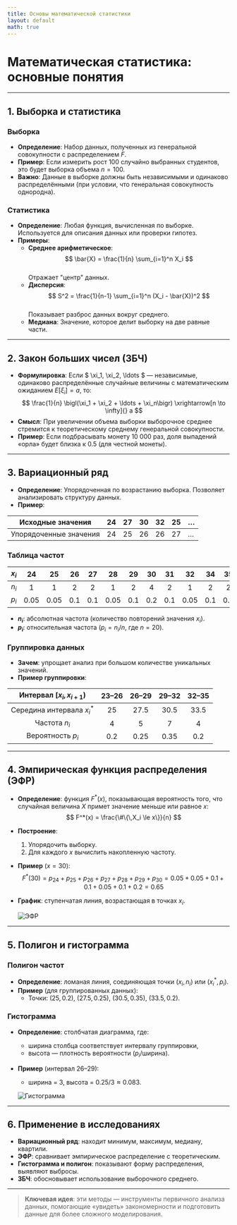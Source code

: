 ```yaml
---
title: Основы математической статистики
layout: default
math: true
---
```


# Математическая статистика: основные понятия

---

## 1. Выборка и статистика

### Выборка
- **Определение**: Набор данных, полученных из генеральной совокупности с распределением $F$.  
- **Пример**: Если измерить рост 100 случайно выбранных студентов, это будет выборка объема $n = 100$.  
- **Важно**: Данные в выборке должны быть независимыми и одинаково распределёнными (при условии, что генеральная совокупность однородна).

### Статистика
- **Определение**: Любая функция, вычисленная по выборке. Используется для описания данных или проверки гипотез.  
- **Примеры**:
  - **Среднее арифметическое**:  
    $$
    \bar{X} = \frac{1}{n} \sum_{i=1}^n X_i
    $$  
    Отражает "центр" данных.
  - **Дисперсия**:  
    $$
    S^2 = \frac{1}{n-1} \sum_{i=1}^n (X_i - \bar{X})^2
    $$  
    Показывает разброс данных вокруг среднего.
  - **Медиана**: Значение, которое делит выборку на две равные части.

---

## 2. Закон больших чисел (ЗБЧ)

- **Формулировка**: Если $ \xi_1, \xi_2, \ldots $ — независимые, одинаково распределённые случайные величины с математическим ожиданием $E[\xi_i] = a$, то:  
  $$
  \frac{1}{n} \bigl(\xi_1 + \xi_2 + \ldots + \xi_n\bigr) \xrightarrow[n \to \infty]{} a
  $$
- **Смысл**: При увеличении объема выборки выборочное среднее стремится к теоретическому среднему генеральной совокупности.  
- **Пример**: Если подбрасывать монету 10 000 раз, доля выпадений «орла» будет близка к 0.5 (для честной монеты).

---

## 3. Вариационный ряд

- **Определение**: Упорядоченная по возрастанию выборка. Позволяет анализировать структуру данных.  
- **Пример**:

| Исходные значения       | 24 | 27 | 30 | 32 | 25 | … |
|--------------------------|----|----|----|----|----|---|
| Упорядоченные значения   | 24 | 25 | 26 | 26 | 27 | … |

### Таблица частот

| $x_i$ | 24 | 25 | 26 | 27 | 28 | 29 | 30 | 31 | 32 | 34 | 35 |
|:-----:|:--:|:--:|:--:|:--:|:--:|:--:|:--:|:--:|:--:|:--:|:--:|
| $n_i$ | 1  | 1  | 2  | 2  | 1  | 2  | 4  | 2  | 1  | 2  | 2  |
| $p_i$ | 0.05 | 0.05 | 0.1 | 0.1 | 0.05 | 0.1 | 0.2 | 0.1 | 0.05 | 0.1 | 0.1 |

- **$n_i$**: абсолютная частота (количество повторений значения $x_i$).  
- **$p_i$**: относительная частота ($p_i = n_i / n$, где $n = 20$).

### Группировка данных

- **Зачем**: упрощает анализ при большом количестве уникальных значений.  
- **Пример группировки**:

| Интервал $[x_i, x_{i+1})$ | 23–26 | 26–29 | 29–32 | 32–35 |
|:-------------------------:|:-----:|:-----:|:-----:|:-----:|
| Середина интервала $x_i^*$ | 25 | 27.5 | 30.5 | 33.5 |
| Частота $n_i$             | 4  | 5  | 7  | 4  |
| Вероятность $p_i$         | 0.2 | 0.25 | 0.35 | 0.2 |

---

## 4. Эмпирическая функция распределения (ЭФР)

- **Определение**: функция $F^*(x)$, показывающая вероятность того, что случайная величина $X$ примет значение меньше или равное $x$:  
  $$
  F^*(x) = \frac{\#\{\,X_i \le x\}}{n}
  $$
- **Построение**:
  1. Упорядочить выборку.
  2. Для каждого $x$ вычислить накопленную частоту.

- **Пример** ($x = 30$):
  $$
  F^*(30) = p_{24} + p_{25} + p_{26} + p_{27} + p_{28} + p_{29} + p_{30}
         = 0.05 + 0.05 + 0.1 + 0.1 + 0.05 + 0.1 + 0.2 = 0.65
  $$

- **График**: ступенчатая линия, возрастающая в точках $x_i$.

  ![ЭФР](https://upload.wikimedia.org/wikipedia/commons/c/ca/Empirical_CDF.png)

---

## 5. Полигон и гистограмма

### Полигон частот

- **Определение**: ломаная линия, соединяющая точки $(x_i, n_i)$ или $(x_i^*, p_i)$.  
- **Пример** (для группированных данных):
  - Точки: $(25, 0.2)$, $(27.5, 0.25)$, $(30.5, 0.35)$, $(33.5, 0.2)$.

### Гистограмма

- **Определение**: столбчатая диаграмма, где:
  - ширина столбца соответствует интервалу группировки,
  - высота — плотность вероятности ($p_i / \text{ширина}$).

- **Пример** (интервал 26–29):
  - ширина = 3, высота = $0.25 / 3 \approx 0.083$.

  ![Гистограмма](https://miro.medium.com/v2/resize:fit:720/format:webp/1*4tI9cGQebQ48A6B5Mp-lVw.png)

---

## 6. Применение в исследованиях

- **Вариационный ряд**: находит минимум, максимум, медиану, квартили.
- **ЭФР**: сравнивает эмпирическое распределение с теоретическим.
- **Гистограмма и полигон**: показывают форму распределения, выявляют выбросы.
- **ЗБЧ**: обосновывает использование выборочного среднего.

---

> **Ключевая идея**: эти методы — инструменты первичного анализа данных, помогающие «увидеть» закономерности и подготовить данные для более сложного моделирования.
